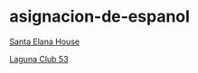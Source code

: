 # asignacion-de-espanol

[Santa Elana House](https://www.century21global.com/es-mx/propiedad/salinas-santa-elena-ecuador-C21125096882-USD-m)

[Laguna Club 53](https://www.century21global.com/es-mx/propiedad/laguna-club-53-guayaquil-guayas-ecuador-C21125096858-USD-m)
